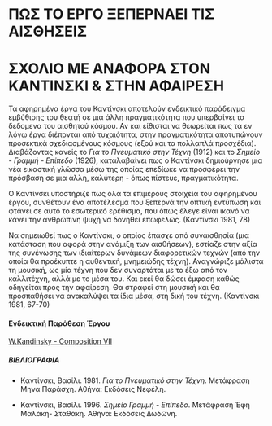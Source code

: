 

  
# ΠΩΣ ΤΟ ΕΡΓΟ ΞΕΠΕΡΝΑΕΙ ΤΙΣ ΑΙΣΘΗΣΕΙΣ
  
# ΣΧΟΛΙΟ ΜΕ ΑΝΑΦΟΡΑ ΣΤΟΝ ΚΑΝΤΙΝΣΚΙ & ΣΤΗΝ ΑΦΑΙΡΕΣΗ

Τα αφηρημένα έργα του Καντίνσκι αποτελούν ενδεικτικό παράδειγμα εμβύθισης του θεατή σε μια άλλη πραγματικότητα που υπερβαίνει τα δεδομενα του αισθητού κόσμου. Αν και είθισται να θεωρείται πως τα εν λόγω έργα διέπονται από τυχαιότητα, στην πραγματικότητα αποτυπώνουν προσεκτικά σχεδιασμένους κόσμους (εξού και τα πολλαπλά προσχέδια). Διαβάζοντας κανείς το *Για το Πνευματικό στην Τέχνη* (1912) και το *Σημείο - Γραμμή - Επίπεδο* (1926), καταλαβαίνει πως ο Καντίνσκι δημιούργησε μια νέα εικαστική γλώσσα μέσω της οποίας επεδίωκε να προσφέρει την πρόσβαση σε μια άλλη, καλύτερη - όπως πίστευε, πραγματικότητα. 

Ο Καντίνσκι υποστήριζε πως όλα τα επιμέρους στοιχεία του αφηρημένου έργου, συνθέτουν ένα αποτέλεσμα που ξεπερνά την οπτική εντύπωση και φτάνει σε αυτό το εσωτερικό ερέθισμα, που όπως έλεγε είναι ικανό να κάνει την ανθρώπινη ψυχή να δονηθεί επωφελώς. (Καντίνσκι 1981, 78)

Να σημειωθεί πως ο Καντίνσκι, ο οποίος έπασχε από συναισθησία (μια κατάσταση που αφορά στην ανάμιξη των αισθήσεων), εστίαζε στην αξία της συνένωσης των ιδιαίτερων δυνάμεων διαφορετικών τεχνών (από την οποία θα προέκυπτε η αυθεντική, μνημειώδης τέχνη). Αναγνώριζε μάλιστα τη μουσική, ως μία τέχνη που δεν συναρτάται με το έξω από τον καλλιτέχνη, αλλά με το μέσα του. Και εκεί θα δώσει έμφαση καθώς οδηγείται προς την αφαίρεση. Θα στραφεί στη μουσική και θα προσπαθήσει να ανακαλύψει τα ίδια μέσα, στη δική του τέχνη. (Καντίνσκι 1981, 67-70)

#### Ενδεικτική Παράθεση Έργου

[W.Kandinsky - Composition VII](https://en.wikipedia.org/wiki/Wassily_Kandinsky#/media/File:Vassily_Kandinsky,_1913_-_Composition_7.jpg)


##### ΒΙΒΛΙΟΓΡΑΦΙΑ

- Καντίνσκι, Βασίλι. 1981. *Για το Πνευματικό στην Τέχνη*. Μετάφραση Μηνα Παράσχη. Αθήνα: Εκδόσεις Νεφέλη.

- Καντίνσκι, Βασίλι. 1996. *Σημείο Γραμμή - Επίπεδο*. Μετάφραση Έφη Μαλάκη- Σταθάκη. Αθήνα: Εκδόσεις Δωδώνη.



